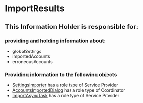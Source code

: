 # ImportResults
## This Information Holder is responsible for:
### providing and holding information about: 
* globalSettings
* importedAccounts
* erroneousAccounts
### Providing information to the following objects 
* [SettingsImporter](../ServiceProviders/SettingsImporter.md) has a role type of Service Provider
* [AccountsImportedDialog](../Coordinators/AccountsImportedDialog.md) has a role type of Coordinator
* [ImportAsyncTask](../ServiceProviders/ImportAsyncTask.md) has a role type of Service Provider
